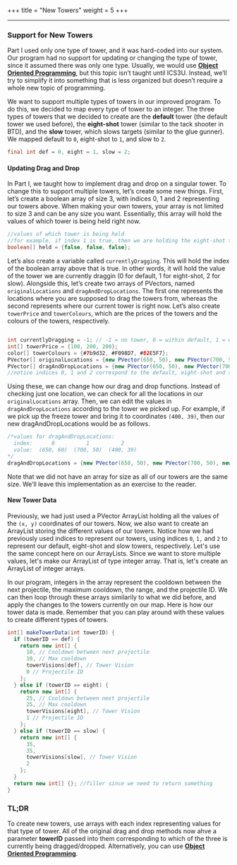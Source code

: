 +++
title = "New Towers"
weight = 5
+++

---

### Support for New Towers
Part I used only one type of tower, and it was hard-coded into our system. Our program had no support for updating or changing the type of tower, since it assumed there was only one type. Usually, we would use **[Object Oriented Programming](https://en.wikipedia.org/wiki/Object-oriented_programming)**, but this topic isn’t taught until ICS3U. Instead, we’ll try to simplify it into something that is less organized but doesn’t require a whole new topic of programming. 

We want to support multiple types of towers in our improved program. To do this, we decided to map every type of tower to an integer. The three types of towers that we decided to create are the **default** tower (the default tower we used before), the **eight-shot** tower (similar to the tack shooter in BTD), and the **slow** tower, which slows targets (similar to the glue gunner). We mapped default to `0`, eight-shot to `1`, and slow to `2`.

```java
final int def = 0, eight = 1, slow = 2;
```
#### Updating Drag and Drop

In Part I, we taught how to implement drag and drop on a singular tower. To change this to support multiple towers, let’s create some new things. First, let’s create a boolean array of size 3, with indices 0, 1 and 2 representing our towers above. When making your own towers, your array is not limited to size 3 and can be any size you want. Essentially, this array will hold the values of which tower is being held right now.

```java
//values of which tower is being held
//for example, if index 1 is true, then we are holding the eight-shot tower
boolean[] held = {false, false, false}; 
```

Let’s also create a variable called `currentlyDragging`. This will hold the index of the boolean array above that is true. In other words, it will hold the value of the tower we are currently draggin (0 for default, 1 for eight-shot, 2 for slow). Alongside this, let’s create two arrays of PVectors, named `originalLocations` and `dragAndDropLocations`. The first one represents the locations where you are supposed to drag the towers from, whereas the second represents where our current tower is right now. Let’s also create `towerPrice` and `towerColours`, which are the prices of the towers and the colours of the towers, respectively.

```java

int currentlyDragging = -1; // -1 = no tower, 0 = within default, 1 = within eight, 2 = within slow
int[] towerPrice = {100, 200, 200};
color[] towerColours = {#7b9d32, #F098D7, #82E5F7};
PVector[] originalLocations = {new PVector(650, 50), new PVector(700, 50), new PVector(750, 50)}; 
PVector[] dragAndDropLocations = {new PVector(650, 50), new PVector(700, 50), new PVector(750, 50)}; 
//notice indices 0, 1 and 2 correspond to the default, eight-shot and slow towers respectively
```

Using these, we can change how our drag and drop functions. Instead of checking just one location, we can check for all the locations in our `originalLocations` array. Then, we can edit the values in `dragAndDropLocations` according to the tower we picked up. For example, if we pick up the freeze tower and bring it to coordinates `(400, 39)`, then our new dragAndDropLocations would be as follows.

```java
/*values for dragAndDropLocations:
  index:      0          1          2        
  value:  (650, 60)  (700, 50)  (400, 39)
*/
dragAndDropLocations = {new PVector(650, 50), new PVector(700, 50), new PVector(400, 39)};
```

Note that we did not have an array for size as all of our towers are the same size. We’ll leave this implementation as an exercise to the reader.

#### New Tower Data

Previously, we had just used a PVector ArrayList holding all the values of the `(x, y)` coordinates of our towers. Now, we also want to create an ArrayList storing the different values of our towers. Notice how we had previously used indices to represent our towers, using indices `0`, `1,` and `2` to represent our default, eight-shot and slow towers, respectively. Let's use the same concept here on our ArrayLists. Since we want to store multiple values, let's make our ArrayList of type integer array. That is, let's create an ArrayList of integer arrays.

In our program, integers in the array represent the cooldown between the next projectile, the maximum cooldown, the range, and the projectile ID. We can then loop through these arrays similarily to what we did before, and apply the changes to the towers currently on our map. Here is how our tower data is made. Remember that you can play around with these values to create different types of towers.

```java
int[] makeTowerData(int towerID) {  
  if (towerID == def) {
    return new int[] {
      10, // Cooldown between next projectile
      10, // Max cooldown
      towerVisions[def], // Tower Vision
      0 // Projectile ID
    };
  } else if (towerID == eight) {
    return new int[] {
      25, // Cooldown between next projectile
      25, // Max cooldown
      towerVisions[eight], // Tower Vision
      1 // Projectile ID
    };
  } else if (towerID == slow) {
    return new int[] {
      35,
      35,
      towerVisions[slow], // Tower Vision
      2
    };
  }
  return new int[] {}; //filler since we need to return something
}
```

### TL;DR
To create new towers, use arrays with each index representing values for that type of tower. All of the original drag and drop methods now ahve a parameter **towerID** passed into them corresponding to which of the three is currently being dragged/dropped. Alternatively, you can use **[Object Oriented Programming](https://en.wikipedia.org/wiki/Object-oriented_programming)**.
